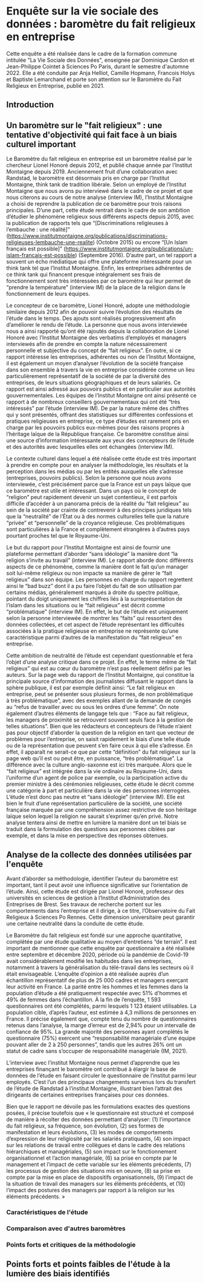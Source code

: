 # Enquête sur la vie sociale des données : baromètre du fait religieux en entreprise

Cette enquête a été réalisée dans le cadre de la formation commune intitulée "La Vie Sociale des Données", enseignée par Dominique Cardon et Jean-Philippe Cointet à Sciences Po Paris, durant le semestre d'automne 2022. Elle a été conduite par Anja Helliot, Camille Hopmann, Francois Holys et Baptiste Lemarchand et porte son attention sur le Baromètre du Fait Religieux en Entreprise, publié en 2021. 

## Introduction



## Un baromètre sur le "fait religieux" : une tentative d'objectivité qui fait face à un biais culturel important


Le Baromètre du fait religieux en entreprise est un baromètre réalisé par le chercheur Lionel Honoré depuis 2012, et publié chaque année par l’Institut Montaigne depuis 2019. Anciennement fruit d’une collaboration avec Randstad, le baromètre est désormais pris en charge par l’Institut Montaigne, think tank de tradition libérale. Selon un employé de l’Institut Montaigne que nous avons pu interviewé dans le cadre de ce projet et que nous citerons au cours de notre analyse (interview IM), l’Institut Montaigne a choisi de reprendre la publication de ce baromètre pour trois raisons principales. D’une part, cette étude rentrait dans le cadre de son ambition d’étudier le phénomène religieux sous différents aspects depuis 2015, avec la publication de rapports tels que “[Discriminations religieuses à l’embauche : une réalité]” (https://www.institutmontaigne.org/publications/discriminations-religieuses-lembauche-une-realite) (Octobre 2015) ou encore “[Un Islam français est possible]” (https://www.institutmontaigne.org/publications/un-islam-francais-est-possible) (Septembre 2016). D’autre part, un tel rapport a souvent un écho médiatique qui offre une plateforme intéressante pour un think tank tel que l’Institut Montaigne. Enfin, les entreprises adhérentes de ce think tank qui financent presque intégralement ses frais de fonctionnement sont très intéressées par ce baromètre qui leur permet de “prendre la température” (interview IM) de la place de la religion dans le fonctionnement de leurs équipes.


Le concepteur de ce baromètre, Lionel Honoré, adopte une méthodologie similaire depuis 2012 afin de pouvoir suivre l’évolution des résultats de l’étude dans le temps. Des ajouts sont réalisés progressivement afin d’améliorer le rendu de l’étude. La personne que nous avons interviewée nous a ainsi rapporté qu’ont été rajoutés depuis la collaboration de Lionel Honoré avec l’Institut Montaigne des verbatims d’employés et managers interviewés afin de prendre en compte la nature nécessairement personnelle et subjective du concept de “fait religieux”. En outre, si ce rapport intéresse les entreprises, adhérentes ou non de l’Institut Montaigne, il est également un moyen d’analyser l’évolution de la société française dans son ensemble à travers la vie en entreprise considérée comme un lieu particulièrement représentatif de la société de par la diversité des entreprises, de leurs situations géographiques et de leurs salariés. Ce rapport est ainsi adressé aux pouvoirs publics et en particulier aux autorités gouvernementales. Les équipes de l’Institut Montaigne ont ainsi présenté ce rapport à de nombreux conseillers gouvernementaux qui ont été “très intéressés” par l’étude (interview IM). De par la nature même des chiffres qui y sont présentés, offrant des statistiques sur différentes confessions et pratiques religieuses en entreprise, ce type d’études est rarement pris en charge par les pouvoirs publics eux-mêmes pour des raisons propres à l’héritage laïque de la République française. Ce baromètre constitue ainsi une source d’information intéressante aux yeux des concepteurs de l’étude et des autorités avec lesquelles elles ont échangées (interview IM).

Le contexte culturel dans lequel a été réalisée cette étude est très important à prendre en compte pour en analyser la méthodologie, les résultats et la perception dans les médias ou par les entités auxquelles elle s’adresse (entreprises, pouvoirs publics). Selon la personne que nous avons interviewée, c’est précisément parce que la France est un pays laïque que ce baromètre est utile et intéressant. Dans un pays où le concept de “religion” peut rapidement devenir un sujet contentieux, il est parfois difficile d’accéder à un panorama précis de la réalité du “fait religieux” au sein de la société par crainte de contrevenir à des principes juridiques tels que la “neutralité” de l’État ou à des normes culturelles telle que la nature “privée” et “personnelle” de la croyance religieuse. Ces problématiques sont particulières à la France et complètement étrangères à d’autres pays pourtant proches tel que le Royaume-Uni. 

Le but du rapport pour l’Institut Montaigne est ainsi de fournir une plateforme permettant d’aborder “sans idéologie” la manière dont “la religion s’invite au travail” (interview IM). Le rapport aborde donc différents aspects de ce phénomène, comme la manière dont le fait qu’un manager soit lui-même religieux ou non impacte sa manière de gérer le “fait religieux” dans son équipe. Les personnes en charge du rapport regrettent ainsi le “bad buzz” dont il a pu faire l’objet du fait de son utilisation par certains médias, généralement marqués à droite du spectre politique, pointant du doigt uniquement les chiffres liés à la surreprésentation de l’islam dans les situations ou le “fait religieux” est décrit comme “problématique” (interview IM). En effet, le but de l’étude est uniquement selon la personne interviewée de montrer les “faits” qui ressortent des données collectées, et cet aspect de l’étude représentant les difficultés associées à la pratique religieuse en entreprise ne représente qu’une caractéristique parmi d’autres de la manifestation du “fait religieux” en entreprise.

Cette ambition de neutralité de l’étude est cependant questionnable et fera l’objet d’une analyse critique dans ce projet. En effet, le terme même de “fait religieux” qui est au cœur du baromètre n’est pas réellement défini par les auteurs. Sur la page web du rapport de l’Institut Montaigne, qui constitue la principale source d’information des journalistes diffusant le rapport dans la sphère publique, il est par exemple définit ainsi: “Le fait religieux en entreprise, peut se présenter sous plusieurs formes, de non problématique à très problématique”, avec des exemples allant de la demande de congés au “refus de travailler avec ou sous les ordres d’une femme”. On note également d’autres éléments de langage tels que : “Face au fait religieux, les managers de proximité se retrouvent souvent seuls face à la gestion de telles situations”. Bien que les rédacteurs et concepteurs de l’étude n’aient pas pour objectif d’aborder la question de la religion en tant que vecteur de problèmes pour l’entreprise, on saisit rapidement le biais d’une telle étude ou de la représentation que peuvent s’en faire ceux à qui elle s’adresse. En effet, il apparaît ne serait-ce que par cette “définition” du fait religieux sur la page web qu’il est ou peut être, en puissance, “très problématique”. La différence avec la culture anglo-saxonne est ici très marquée. Alors que le “fait religieux” est intégrée dans la vie ordinaire au Royaume-Uni, dans l’uniforme d’un agent de police par exemple, ou la participation active du premier ministre à des cérémonies religieuses, cette étude le décrit comme une catégorie à part et particulière dans la vie des personnes interrogées. L’étude n’est donc pas neutre et “sans idéologie” (interview IM). Elle est bien le fruit d’une représentation particulière de la société, une société française marquée par une compréhension assez restrictive de son héritage laïque selon lequel la religion ne saurait s’exprimer qu’en privé. Notre analyse tentera ainsi de mettre en lumière la manière dont un tel biais se traduit dans la formulation des questions aux personnes ciblées par exemple, et dans la mise en perspective des réponses obtenues. 


## Analyse de la collecte des données utilisées par l'enquête
Avant d’aborder sa méthodologie, identifier l’auteur du baromètre est important, tant il peut avoir une influence significative sur l’orientation de l’étude. Ainsi, cette étude est dirigée par Lionel Honoré, professeur des universités en sciences de gestion à l’Institut d’Administration des Entreprises de Brest. Ses travaux de recherche portent sur les comportements dans l’entreprise et il dirige, à ce titre, l’Observatoire du Fait Religieux à Sciences Po Rennes. Cette dimension universitaire peut garantir une certaine neutralité dans la conduite de cette étude.

Le Baromètre du fait religieux est fondé sur une approche quantitative, complétée par une étude qualitative au moyen d’entretiens “de terrain”. Il est important de mentionner que cette enquête par questionnaire a été réalisée entre septembre et décembre 2020, période où la pandémie de Covid-19 avait considérablement modifié les habitudes dans les entreprises, notamment à travers la généralisation du télé-travail dans les secteurs où il était envisageable. L’enquête d’opinion a été réalisée auprès d’un échantillon représentatif de plus de 25 000 cadres et managers exerçant leur activité en France. La parité entre les hommes et les femmes dans la population d’étude a été pratiquement respectée avec 51% d'hommes et 49% de femmes dans l’échantillon. À la fin de l’enquête, 1 593 questionnaires ont été complétés, parmi lesquels 1 123 étaient utilisables. La population cible, d’après l’auteur, est estimée à 4,3 millions de personnes en France. Il précise également que, compte tenu du nombre de questionnaires retenus dans l’analyse, la marge d’erreur est de 2,94% pour un intervalle de confiance de 95%. La grande majorité des personnes ayant complétés le questionnaire (75%) exercent une “responsabilité managériale d’une équipe pouvant aller de 2 à 250 personnes”, tandis que les autres 26% ont un statut de cadre sans s’occuper de responsabilité managériale (IM, 2021). 

L’interview avec l’institut Montaigne nous permet d’apprendre que les entreprises finançant le baromètre ont contribué à élargir la base de données de l’étude en faisant circuler le questionnaire de l’institut parmi leur employés. C’est l’un des principaux changements survenus lors du transfert de l’étude de Randstad à l’institut Montaigne, illustrant bien l’attrait des dirigeants de certaines entreprises françaises pour ces données. 

Bien que le rapport ne dévoile pas les formulations exactes des questions posées, il précise toutefois que « le questionnaire est structuré et composé de manière à récolter des données permettant d’analyser:  (1) l’importance du fait religieux, sa fréquence, son évolution, (2) ses formes de manifestation et leurs évolutions, (3) les modes de comportements d’expression de leur religiosité par les salariés pratiquants, (4) son impact sur les relations de travail entre collègues et dans le cadre des relations hiérarchiques et managériales, (5) son impact sur le fonctionnement organisationnel et l’action managériale, (6) sa prise en compte par le management et l’impact de cette variable sur les éléments précédents, (7) les processus de gestion des situations mis en oeuvre, (8) sa prise en compte par la mise en place de dispositifs organisationnels, (9) l’impact de la situation de travail des managers sur les éléments précédents, et (10) l’impact des postures des managers par rapport à la religion sur les éléments précédents. » 


### Caractéristiques de l'étude

### Comparaison avec d'autres baromètres

### Points forts et critiques de la méthodologie


## Points forts et points faibles de l'étude à la lumière des biais identifiés

